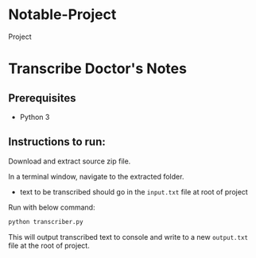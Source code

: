 # Notable-Project
Project

# Transcribe Doctor's Notes

## Prerequisites

- Python 3

## Instructions to run:

Download and extract source zip file.

In a terminal window, navigate to the extracted folder.

- text to be transcribed should go in the `input.txt` file at root of project

Run with below command:

```bash
python transcriber.py
```

This will output transcribed text to console and write to a new `output.txt` file at the root of project.
